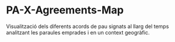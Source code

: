 # PA-X-Agreements-Map
Visualització dels diferents acords de pau signats al llarg del temps analitzant les paraules emprades i en un context geogràfic.
